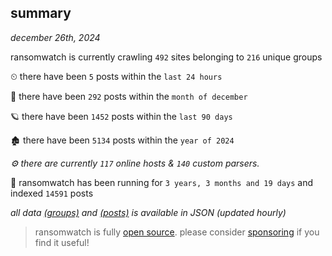 
## summary
_december 26th, 2024_

ransomwatch is currently crawling `492` sites belonging to `216` unique groups

⏲ there have been `5` posts within the `last 24 hours`

🦈 there have been `292` posts within the `month of december`

🪐 there have been `1452` posts within the `last 90 days`

🏚 there have been `5134` posts within the `year of 2024`

_⚙️ there are currently `117` online hosts & `140` custom parsers._

🦕 ransomwatch has been running for `3 years, 3 months and 19 days` and indexed `14591` posts

_all data  [(groups)](http://ransomwhat.telemetry.ltd/groups) and [(posts)](http://ransomwhat.telemetry.ltd/posts) is available in JSON (updated hourly)_

> ransomwatch is fully [open source](https://github.com/joshhighet/ransomwatch#ransomwatch--). please consider [sponsoring](https://github.com/sponsors/joshhighet) if you find it useful!
